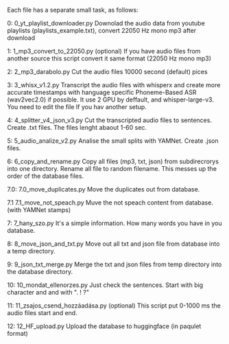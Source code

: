 Each file has a separate small task, as follows:

0: 0_yt_playlist_downloader.py
Downolad the audio data from youtube playlists (playlists_example.txt), convert 22050 Hz mono mp3 after download

1: 1_mp3_convert_to_22050.py (optional)
If you have audio files from another source this script convert it same format (22050 Hz mono mp3)

2: 2_mp3_darabolo.py
Cut the audio files 10000 second (default) pices

3: 3_whisx_v1.2.py
Transcript the audio files with whisperx and create more accurate timestamps with hanguage specific Phoneme-Based ASR (wav2vec2.0) if possible. It use 2 GPU by deffault, and whisper-large-v3. You need to edit the file If you hav another setup.

4: 4_splitter_v4_json_v3.py
Cut the transcripted audio files to sentences. Create .txt files. The files lenght abaout 1-60 sec.

5: 5_audio_analize_v2.py
Analise the small splits with YAMNet. Create .json files.

6: 6_copy_and_rename.py
Copy all files (mp3, txt, json) from subdirecrorys into one directory. Rename all file to random filename. This messes up the order of the database files.

7.0: 7.0_move_duplicates.py
Move the duplicates out from database.

7.1 7.1_move_not_speach.py
Muve the not speach content from database. (with YAMNet stamps)

7: 7_hany_szo.py
It's a simple information. How many words you have in you database.

8: 8_move_json_and_txt.py
Move out all txt and json file from database into a temp directory.

9: 9_json_txt_merge.py
Merge the txt and json files from temp directory into the database directory.

10: 10_mondat_ellenorzes.py
Just check the sentences. Start with big character and and with ". ! ?"

11: 11_zsajos_csend_hozzáadása.py (optional)
This script put 0-1000 ms the audio files start and end.

12: 12_HF_upload.py
Upload the database to huggingface (in paqulet format)

